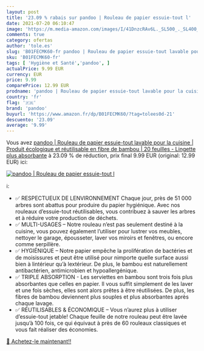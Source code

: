 ```yaml
---
layout: post
title: '23.09 % rabais sur pandoo | Rouleau de papier essuie-tout l'
date: 2021-07-20 06:10:47
image: 'https://m.media-amazon.com/images/I/41DnzcRAv6L._SL500_._SL400_.jpg'
comments: true
category: ofertas
author: 'tole.es'
slug: 'B01FECMK60-fr pandoo | Rouleau de papier essuie-tout lavable pour la...'
sku: 'B01FECMK60-fr'
tags: [ 'Hygiène et Santé','pandoo', ]
actualPrice: 9.99 EUR
currency: EUR
price: 9.99
comparePrice: 12.99 EUR
prodname: 'pandoo | Rouleau de papier essuie-tout lavable pour la cuisine | Produit écologique et réutilisable en fibre de bambou | 20 feuilles - Lingette plus absorbante'
country: 'fr'
flag: '🇫🇷'
brand: 'pandoo'
buyurl: 'https://www.amazon.fr/dp/B01FECMK60/?tag=tolees0d-21'
descuento: '23.09'
average: '9.99'
---
```


Vous avez [pandoo | Rouleau de papier essuie-tout lavable pour la cuisine | Produit écologique et réutilisable en fibre de bambou | 20 feuilles - Lingette plus absorbante](https://www.amazon.fr/dp/B01FECMK60/?tag=tolees0d-21)  à  23.09 % de réduction, prix final  9.99 EUR (original: 12.99 EUR) ici:

[![pandoo | Rouleau de papier essuie-tout l](https://m.media-amazon.com/images/I/41DnzcRAv6L._SL500_._SL400_.jpg)](https://www.amazon.fr/dp/B01FECMK60/?tag=tolees0d-21)

ℹ️:

- ✅ RESPECTUEUX DE LENVIRONNEMENT Chaque jour, près de 51 000 arbres sont abattus pour produire du papier hygiénique. Avec nos rouleaux d’essuie-tout réutilisables, vous contribuez à sauver les arbres et à réduire votre production de déchets.
- ✅ MULTI-USAGES – Notre rouleau n’est pas seulement destiné à la cuisine, vous pouvez également l’utiliser pour lustrer vos meubles, nettoyer le garage, épousseter, laver vos miroirs et fenêtres, ou encore comme serpillère.
- ✅ HYGIÉNIQUE – Notre papier empêche la prolifération de bactéries et de moisissures et peut être utilisé pour nimporte quelle surface aussi bien à lintérieur qu’à lextérieur. De plus, le bambou est naturellement antibactérien, antimicrobien et hypoallergénique.
- ✅ TRIPLE ABSORPTION - Les serviettes en bambou sont trois fois plus absorbantes que celles en papier. Il vous suffit simplement de les laver et une fois sèches, elles sont alors prêtes à être réutilisées. De plus, les fibres de bambou deviennent plus souples et plus absorbantes après chaque lavage.
- ✅ RÉUTILISABLES & ÉCONOMIQUE – Vous n’aurez plus à utiliser d’essuie-tout jetable! Chaque feuille de notre rouleau peut être lavée jusqu’à 100 fois, ce qui équivaut à près de 60 rouleaux classiques et vous fait réaliser des économies.

[🛒 Achetez-le maintenant!!](https://www.amazon.fr/dp/B01FECMK60/?tag=tolees0d-21)
